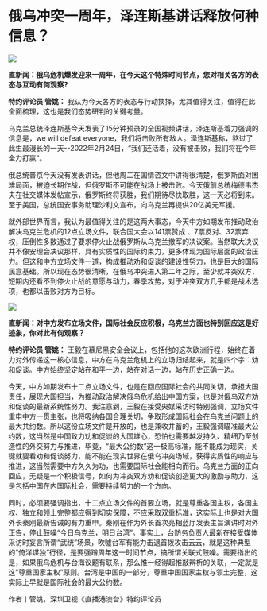 # 俄乌冲突一周年，泽连斯基讲话释放何种信息？

![](https://inews.gtimg.com/om_bt/OwDIOXSxm2TyLU2kUXHJWVJCdgjpiU51xzBsY7qfuraY4AA/1000)

**直新闻：俄乌危机爆发迎来一周年，在今天这个特殊时间节点，您对相关各方的表态与互动有何观察?**

**特约评论员 管姚：** 我认为今天各方的表态与行动抉择，尤其值得关注，值得在此全面梳理，这也是我们态势研判的关键考量。

乌克兰总统泽连斯基今天发表了15分钟预录的全国视频讲话，泽连斯基着力强调的信息是，we will defeat
everyone，我们将击败所有敌人。泽连斯基称，熬过了此生最漫长的一天--2022年2月24日，“我们还活着，没有被击败，我们将在今年全力打赢”。

俄总统普京今天没有发表讲话，但他周二在国情咨文中讲得很清楚，俄罗斯面对困难局面，被迫长期作战，但俄罗斯不可能在战场上被击败。今天俄前总统梅德韦杰夫在社交媒体发帖宣示，俄罗斯终将获胜，我们期待尽快取胜，这一天必将到来。至于美国，总统国安事务助理沙利文宣布，向乌克兰再提供20亿美元军援。

就外部世界而言，我认为最值得关注的是这两大事态，今天中方如期发布推动政治解决乌克兰危机的12点立场文件，联合国大会以141票赞成
、7票反对、32票弃权，压倒性多数通过了要求停火止战俄罗斯从乌克兰撤军的决议案。当然联大决议并不像安理会决议那样，具有实质性的国际约束力，更多体现为国际层面的政治压力。但这和中方立场文件一道，构成推动劝和促谈的建设性努力，也是巨大的国际民意基础。所以现在态势很清晰，在俄乌冲突进入第二年之际，至少就冲突双方，短期内还看不到停火止战的意愿与动力，春季攻势，对于冲突双方几乎都是战术选项，也都以击败对方为目标。

![](https://inews.gtimg.com/om_bt/Obrgyef3sIrc32ZMt8EiMRB-f3vHLxcJzvA2eIe4gif6cAA/1000)

**直新闻：对中方发布立场文件，国际社会反应积极，乌克兰方面也特别回应这是好迹象，你对此有何观察？**

**特约评论员 管姚：**
王毅在慕尼黑安全会议上，包括他的这次欧洲行程，始终在着力对外传递这一核心信息，中方在乌克兰危机上的立场归结起来，就是四个字：劝和促谈。中方始终坚定站在和平一边，站在对话一边，站在历史正确一边。

今天，中方如期发布十二点立场文件，也是在回应国际社会的共同关切，承担大国责任，展现大国担当，为推动政治解决俄乌危机给出中国方案，也是对俄乌双方劝和促谈的最新系统性努力。我注意到，王毅在接受央媒采访时特别强调，立场文件重申中方一贯主张，也将吸纳各国合理关切，争取形成国际社会在乌克兰问题上的最大共约数。所以这份立场文件是开放的，也是兼收并蓄的，王毅强调瞄准最大公约数，这当然是中国致力劝和促谈的大国雄心，恐怕也需要越发持久、精细乃至创造性的外交努力与推进，毕竟，“最大公约数”这一极高标准，能不能成为现实，关键就要看劝和促谈努力，能不能在现实世界在俄乌冲突场域，获得实质性的响应与推进，这当然需要中方久久为功，也需要国际社会能相向而行。乌克兰方面的正向回应，无疑是一个积极信号，如何为冲突双方劝和促谈创造更大的激励与助力，这是包括中国在内国际社会，需要持续努力的一个方向。

同时，必须要强调指出，十二点立场文件的首要立场，就是尊重各国主权，各国主权、独立和领土完整都应得到切实保障，不应采取双重标准，这实际上也是对大国外长秦刚最新告诫的有力重申。秦刚在作为外长首次亮相蓝厅发表主旨演讲时对外正告，停止鼓噪“今日乌克兰，明日台湾”。事实上，台防务负责人最新在接受媒体采访时妄言所谓“武统”场景，吹噓台军有能力击退首拨攻击云云，就是这种典型的“倚洋谋独”行径，是要强蹭周年这一时间节点，搞所谓关联式鼓噪。需要指出的是，如果俄乌危机与台海议题有联系，那么惟一经得起推敲辨析的关联，一定就是这“尊重国家主权”原则。台湾是中国的一部分，尊重中国国家主权与领土完整，这实际上早就是国际社会的最大公约数。

作者丨管姚，深圳卫视《直播港澳台》特约评论员

